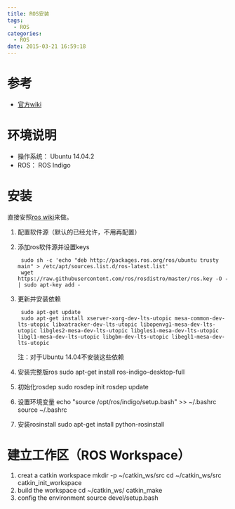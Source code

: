 ```yaml
---
title: ROS安装
tags:
  - ROS
categories:
  - ROS
date: 2015-03-21 16:59:18
---
```


# 参考

- [官方wiki](http://wiki.ros.org/)


# 环境说明

- 操作系统： Ubuntu 14.04.2
- ROS： ROS Indigo

# 安装

直接安照[ros wiki](http://wiki.ros.org/indigo/Installation/Ubuntu)来做。
1. 配置软件源（默认的已经允许，不用再配置）
2. 添加ros软件源并设置keys

        sudo sh -c 'echo "deb http://packages.ros.org/ros/ubuntu trusty main" > /etc/apt/sources.list.d/ros-latest.list'
        wget https://raw.githubusercontent.com/ros/rosdistro/master/ros.key -O - | sudo apt-key add -

3. 更新并安装依赖
        
        sudo apt-get update
        sudo apt-get install xserver-xorg-dev-lts-utopic mesa-common-dev-lts-utopic libxatracker-dev-lts-utopic libopenvg1-mesa-dev-lts-utopic libgles2-mesa-dev-lts-utopic libgles1-mesa-dev-lts-utopic libgl1-mesa-dev-lts-utopic libgbm-dev-lts-utopic libegl1-mesa-dev-lts-utopic

    注：对于Ubuntu 14.04不安装这些依赖

4. 安装完整版ros
        sudo apt-get install ros-indigo-desktop-full
5. 初始化rosdep
        sudo rosdep init
        rosdep update
6. 设置环境变量
        echo "source /opt/ros/indigo/setup.bash" >> ~/.bashrc
        source ~/.bashrc
7. 安装rosinstall
        sudo apt-get install python-rosinstall

# 建立工作区（ROS Workspace）

1. creat a catkin workspace
        mkdir -p ~/catkin_ws/src
        cd ~/catkin_ws/src
        catkin_init_workspace
2. build the workspace
        cd ~/catkin_ws/
        catkin_make   
3. config the environment
        source devel/setup.bash

